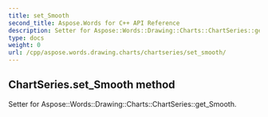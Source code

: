 ```yaml
---
title: set_Smooth
second_title: Aspose.Words for C++ API Reference
description: Setter for Aspose::Words::Drawing::Charts::ChartSeries::get_Smooth. 
type: docs
weight: 0
url: /cpp/aspose.words.drawing.charts/chartseries/set_smooth/
---
```

## ChartSeries.set_Smooth method


Setter for Aspose::Words::Drawing::Charts::ChartSeries::get_Smooth. 

